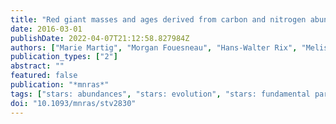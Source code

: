 ```yaml
---
title: "Red giant masses and ages derived from carbon and nitrogen abundances"
date: 2016-03-01
publishDate: 2022-04-07T21:12:58.827984Z
authors: ["Marie Martig", "Morgan Fouesneau", "Hans-Walter Rix", "Melissa Ness", "Szabolcs Mészáros", "D.~A. Garcı́a-Hernández", "Marc Pinsonneault", "Aldo Serenelli", "Victor Silva Aguirre", "Olga Zamora"]
publication_types: ["2"]
abstract: ""
featured: false
publication: "*mnras*"
tags: ["stars: abundances", "stars: evolution", "stars: fundamental parameters", "Astrophysics - Solar and Stellar Astrophysics", "Astrophysics - Astrophysics of Galaxies"]
doi: "10.1093/mnras/stv2830"
---
```


